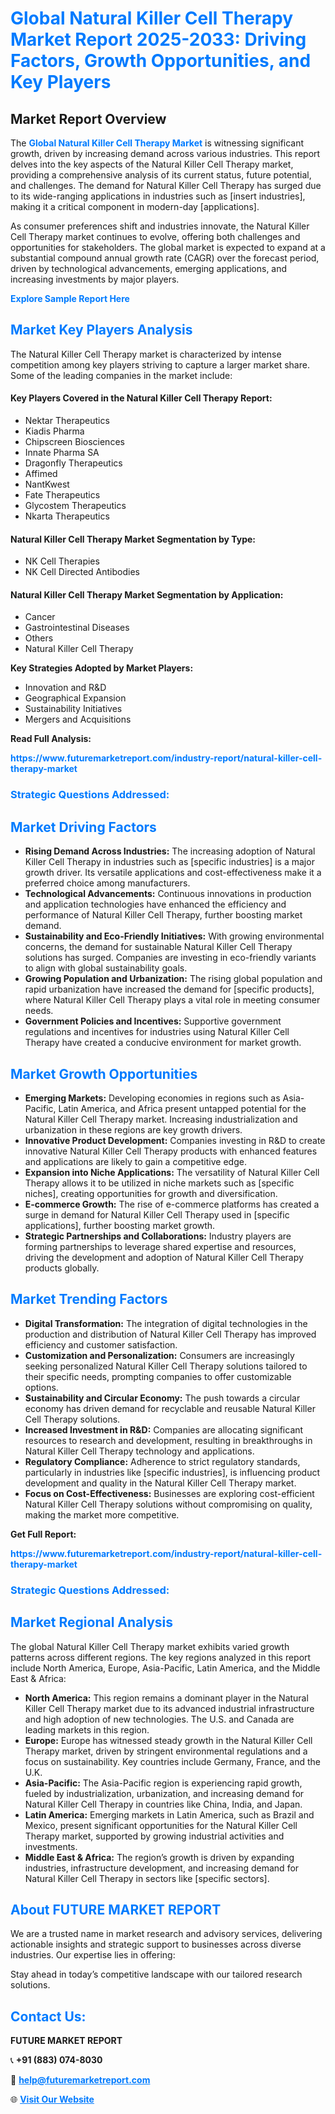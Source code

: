 <h1 style="color: #007BFF;">Global Natural Killer Cell Therapy Market Report 2025-2033: Driving Factors, Growth Opportunities, and Key Players</h1>

<section id="overview">
<h2>Market Report Overview</h2>
<p>The <a href="https://www.futuremarketreport.com/industry-report/natural-killer-cell-therapy-market" style="color: #007BFF; text-decoration: none;"><strong>Global Natural Killer Cell Therapy Market</strong></a> is witnessing significant growth, driven by increasing demand across various industries. This report delves into the key aspects of the Natural Killer Cell Therapy market, providing a comprehensive analysis of its current status, future potential, and challenges. The demand for Natural Killer Cell Therapy has surged due to its wide-ranging applications in industries such as [insert industries], making it a critical component in modern-day [applications].</p>
<p>As consumer preferences shift and industries innovate, the Natural Killer Cell Therapy market continues to evolve, offering both challenges and opportunities for stakeholders. The global market is expected to expand at a substantial compound annual growth rate (CAGR) over the forecast period, driven by technological advancements, emerging applications, and increasing investments by major players.</p>
</section>

<section id="overview">
<p><a href="https://www.futuremarketreport.com/request-sample/reportId=122206" style="color: #007BFF; text-decoration: none;"><strong>Explore Sample Report Here</strong></a></p>
</section>

<section id="key-players">
<h2 style="color: #007BFF;">Market Key Players Analysis</h2>
<p>The Natural Killer Cell Therapy market is characterized by intense competition among key players striving to capture a larger market share. Some of the leading companies in the market include:</p>
<h4>Key Players Covered in the Natural Killer Cell Therapy Report:</h4>
<ul><li>Nektar Therapeutics</li><li>Kiadis Pharma</li><li>Chipscreen Biosciences</li><li>Innate Pharma SA</li><li>Dragonfly Therapeutics</li><li>Affimed</li><li>NantKwest</li><li>Fate Therapeutics</li><li>Glycostem Therapeutics</li><li>Nkarta Therapeutics</li></ul>
<h4>Natural Killer Cell Therapy Market Segmentation by Type:</h4>
<ul><li>NK Cell Therapies</li><li>NK Cell Directed Antibodies</li></ul>

<h4>Natural Killer Cell Therapy Market Segmentation by Application:</h4>
<ul><li>Cancer</li><li>Gastrointestinal Diseases</li><li>Others</li><li>Natural Killer Cell Therapy</li></ul>
<p><strong>Key Strategies Adopted by Market Players:</strong></p>
<ul>
<li>Innovation and R&D</li>
<li>Geographical Expansion</li>
<li>Sustainability Initiatives</li>
<li>Mergers and Acquisitions</li>
</ul>
</section>

<section>
<p><strong>Read Full Analysis: </strong></p><a href="https://www.futuremarketreport.com/industry-report/natural-killer-cell-therapy-market" style="color: #007BFF; text-decoration: none;"><strong>https://www.futuremarketreport.com/industry-report/natural-killer-cell-therapy-market</strong></a>
<h3 style="color: #007BFF;">Strategic Questions Addressed:</h3>
</section>

<section id="driving-factors">
<h2 style="color: #007BFF;">Market Driving Factors</h2>
<ul>
<li><strong>Rising Demand Across Industries:</strong> The increasing adoption of Natural Killer Cell Therapy in industries such as [specific industries] is a major growth driver. Its versatile applications and cost-effectiveness make it a preferred choice among manufacturers.</li>
<li><strong>Technological Advancements:</strong> Continuous innovations in production and application technologies have enhanced the efficiency and performance of Natural Killer Cell Therapy, further boosting market demand.</li>
<li><strong>Sustainability and Eco-Friendly Initiatives:</strong> With growing environmental concerns, the demand for sustainable Natural Killer Cell Therapy solutions has surged. Companies are investing in eco-friendly variants to align with global sustainability goals.</li>
<li><strong>Growing Population and Urbanization:</strong> The rising global population and rapid urbanization have increased the demand for [specific products], where Natural Killer Cell Therapy plays a vital role in meeting consumer needs.</li>
<li><strong>Government Policies and Incentives:</strong> Supportive government regulations and incentives for industries using Natural Killer Cell Therapy have created a conducive environment for market growth.</li>
</ul>
</section>

<section id="growth-opportunities">
<h2 style="color: #007BFF;">Market Growth Opportunities</h2>
<ul>
<li><strong>Emerging Markets:</strong> Developing economies in regions such as Asia-Pacific, Latin America, and Africa present untapped potential for the Natural Killer Cell Therapy market. Increasing industrialization and urbanization in these regions are key growth drivers.</li>
<li><strong>Innovative Product Development:</strong> Companies investing in R&D to create innovative Natural Killer Cell Therapy products with enhanced features and applications are likely to gain a competitive edge.</li>
<li><strong>Expansion into Niche Applications:</strong> The versatility of Natural Killer Cell Therapy allows it to be utilized in niche markets such as [specific niches], creating opportunities for growth and diversification.</li>
<li><strong>E-commerce Growth:</strong> The rise of e-commerce platforms has created a surge in demand for Natural Killer Cell Therapy used in [specific applications], further boosting market growth.</li>
<li><strong>Strategic Partnerships and Collaborations:</strong> Industry players are forming partnerships to leverage shared expertise and resources, driving the development and adoption of Natural Killer Cell Therapy products globally.</li>
</ul>
</section>

<section id="trending-factors">
<h2 style="color: #007BFF;">Market Trending Factors</h2>
<ul>
<li><strong>Digital Transformation:</strong> The integration of digital technologies in the production and distribution of Natural Killer Cell Therapy has improved efficiency and customer satisfaction.</li>
<li><strong>Customization and Personalization:</strong> Consumers are increasingly seeking personalized Natural Killer Cell Therapy solutions tailored to their specific needs, prompting companies to offer customizable options.</li>
<li><strong>Sustainability and Circular Economy:</strong> The push towards a circular economy has driven demand for recyclable and reusable Natural Killer Cell Therapy solutions.</li>
<li><strong>Increased Investment in R&D:</strong> Companies are allocating significant resources to research and development, resulting in breakthroughs in Natural Killer Cell Therapy technology and applications.</li>
<li><strong>Regulatory Compliance:</strong> Adherence to strict regulatory standards, particularly in industries like [specific industries], is influencing product development and quality in the Natural Killer Cell Therapy market.</li>
<li><strong>Focus on Cost-Effectiveness:</strong> Businesses are exploring cost-efficient Natural Killer Cell Therapy solutions without compromising on quality, making the market more competitive.</li>
</ul>
</section>

<section>
<p><strong>Get Full Report: </strong></p><a href="https://www.futuremarketreport.com/industry-report/natural-killer-cell-therapy-market" style="color: #007BFF; text-decoration: none;"><strong>https://www.futuremarketreport.com/industry-report/natural-killer-cell-therapy-market</strong></a>
<h3 style="color: #007BFF;">Strategic Questions Addressed:</h3>
</section>


<section id="regional-analysis">
<h2 style="color: #007BFF;">Market Regional Analysis</h2>
<p>The global Natural Killer Cell Therapy market exhibits varied growth patterns across different regions. The key regions analyzed in this report include North America, Europe, Asia-Pacific, Latin America, and the Middle East & Africa:</p>
<ul>
<li><strong>North America:</strong> This region remains a dominant player in the Natural Killer Cell Therapy market due to its advanced industrial infrastructure and high adoption of new technologies. The U.S. and Canada are leading markets in this region.</li>
<li><strong>Europe:</strong> Europe has witnessed steady growth in the Natural Killer Cell Therapy market, driven by stringent environmental regulations and a focus on sustainability. Key countries include Germany, France, and the U.K.</li>
<li><strong>Asia-Pacific:</strong> The Asia-Pacific region is experiencing rapid growth, fueled by industrialization, urbanization, and increasing demand for Natural Killer Cell Therapy in countries like China, India, and Japan.</li>
<li><strong>Latin America:</strong> Emerging markets in Latin America, such as Brazil and Mexico, present significant opportunities for the Natural Killer Cell Therapy market, supported by growing industrial activities and investments.</li>
<li><strong>Middle East & Africa:</strong> The region’s growth is driven by expanding industries, infrastructure development, and increasing demand for Natural Killer Cell Therapy in sectors like [specific sectors].</li>
</ul>
</section>

<footer>
<h2 style="color: #007BFF;">About FUTURE MARKET REPORT</h2>
<p>We are a trusted name in market research and advisory services, delivering actionable insights and strategic support to businesses across diverse industries. Our expertise lies in offering:</p>

<p>Stay ahead in today’s competitive landscape with our tailored research solutions.</p>

<h2 style="color: #007BFF;">Contact Us:</h2>
<p><strong>FUTURE MARKET REPORT</strong></p>
<p>📞 <strong>+91 (883) 074-8030</strong></p>
<p>📧 <strong><a href="mailto:help@futuremarketreport.com" style="color: #007BFF;">help@futuremarketreport.com</a></strong></p>
<p>🌐 <strong><a href="https://www.futuremarketreport.com/" style="color: #007BFF;">Visit Our Website</a></strong></p>
</footer>
